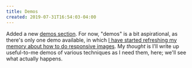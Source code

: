 ```yaml
---
title: Demos
created: 2019-07-31T16:54:03-04:00
---
```


Added a new [demos section](/demos). For now, "demos" is a bit aspirational, as there's only one demo available, in which [I have started refreshing my memory about how to do responsive images](/demos/responsive-images). My *thought* is I'll write up useful-to-me demos of various techniques as I need them, here; we'll see what actually happens.
